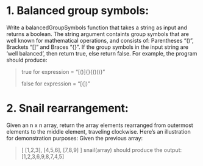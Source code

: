 # 1. Balanced group symbols: 
Write a balancedGroupSymbols function that takes a string as input and returns a
boolean. The string argument containts group symbols that are well known for
mathematical operations, and consists of: Parentheses “()”, Brackets “[]” and Braces
“{}”.
If the group symbols in the input string are ‘well balanced’, then return true, else return
false.
For example, the program should produce:
> true for expression = “[()]{}{()()}”
>
> false for expression = “[(])”

# 2. Snail rearrangement:
Given an n x n array, return the array elements rearranged from outermost elements to
the middle element, traveling clockwise. Here’s an illustration for demonstration
purposes:
Given the previous array:
> [ [1,2,3], [4,5,6], [7,8,9] ] snail(array) should produce the output: [1,2,3,6,9,8,7,4,5]
